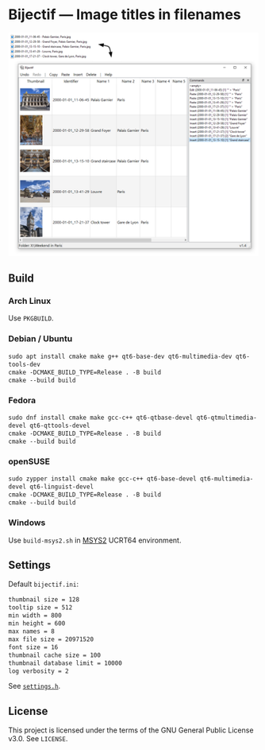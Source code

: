# Bijectif &mdash; Image titles in filenames

![screenshot](screenshot.png)

## Build

### Arch Linux

Use `PKGBUILD`.

### Debian / Ubuntu

```
sudo apt install cmake make g++ qt6-base-dev qt6-multimedia-dev qt6-tools-dev
cmake -DCMAKE_BUILD_TYPE=Release . -B build
cmake --build build
```

### Fedora

```
sudo dnf install cmake make gcc-c++ qt6-qtbase-devel qt6-qtmultimedia-devel qt6-qttools-devel
cmake -DCMAKE_BUILD_TYPE=Release . -B build
cmake --build build
```

### openSUSE

```
sudo zypper install cmake make gcc-c++ qt6-base-devel qt6-multimedia-devel qt6-linguist-devel
cmake -DCMAKE_BUILD_TYPE=Release . -B build
cmake --build build
```

### Windows

Use `build-msys2.sh` in [MSYS2](https://www.msys2.org/) UCRT64 environment.

## Settings

Default `bijectif.ini`:

```
thumbnail size = 128
tooltip size = 512
min width = 800
min height = 600
max names = 8
max file size = 20971520
font size = 16
thumbnail cache size = 100
thumbnail database limit = 10000
log verbosity = 2
```

See [`settings.h`](src/settings.h).

## License

This project is licensed under the terms of the GNU General Public License v3.0. See `LICENSE`.
